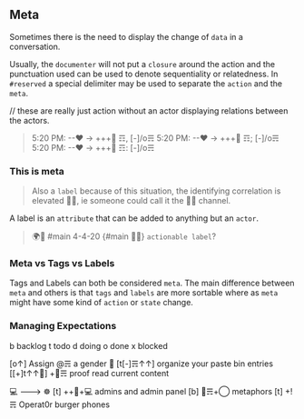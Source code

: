 ## Meta
Sometimes there is the need to display the change of `data` in a conversation.
> [5:20 PM: --❤ -> +++👀 ☶]: [-]/o☴

Usually, the `documenter` will not put a `closure` around the action and the punctuation used can be used to denote sequentiality or relatedness.  In `#reserved` a special delimiter may be used to separate the `action` and the `meta`.

// these are really just action without an actor displaying relations between the actors.
> 5:20 PM: --❤ -> +++👀 ☶, [-]/o☴
> 5:20 PM: --❤ -> +++👀 ☶; [-]/o☴
> 5:20 PM: --❤ -> +++👀 ☶: [-]/o☴ 

### This is meta 
> Also a `label` because of this situation, the identifying correlation is elevated 👐🥁, ie someone could call it the 👐🥁 channel.

A label is an `attribute` that can be added to anything but an `actor`.

> 🌍🔬 #main 4-4-20 {#main 👐🥁} `actionable label`?

[redacted]: {💻5px}⚔_⚔{🦕6px}

### Meta vs Tags vs Labels
Tags and Labels can both be considered `meta`.  The main difference between `meta` and others is that `tags` and `labels` are more sortable where as `meta` might have some kind of `action` or `state` change.

### Managing Expectations

b backlog 		t todo		d doing			o done			x blocked
 
[o↑] Assign @☴ a gender 🔬
[t[-]☴↑↑] organize your paste bin entries
[[+]t↑↑🔬] +🔬☴ proof read current content
 
💻 ---> ☸
[t] ++🔬+💻 admins and admin panel
[b] 🔬☴+◯ metaphors
[t] +!☴ Operat0r burger phones